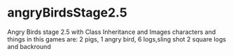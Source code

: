 # angryBirdsStage2.5
Angry Birds stage 2.5 with Class Inheritance and Images
characters and things in this games are: 2 pigs, 1 angry bird,
6 logs,sling shot 
2 square logs and backround